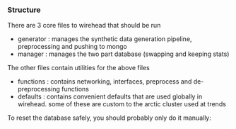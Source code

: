 ### Structure ###

There are 3 core files to wirehead that should be run
- generator : manages the synthetic data generation pipeline, preprocessing and pushing to mongo
- manager   : manages the two part database (swapping and keeping stats)
 
The other files contain utilities for the above files
- functions : contains networking, interfaces, preprocess and de-preprocessing functions
- defaults  : contains convenient defaults that are used globally in wirehead. some of these are custom to the arctic cluster used at trends

To reset the database safely, you should probably only do it manually:

